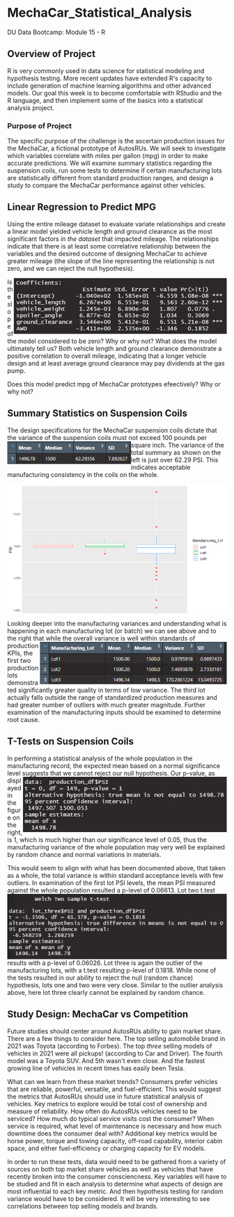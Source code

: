 # MechaCar_Statistical_Analysis
DU Data Bootcamp: Module 15 - R
## Overview of Project
R is very commonly used in data science for statistical modeling and hypothesis testing. More recent updates have extended R's capacity to include generation of machine learning algorithms and other advanced models. Our goal this week is to become comfortable with RStudio and the R language, and then implement some of the basics into a statistical analysis project.

### Purpose of Project
The specific purpose of the challenge is the ascertain production issues for the MechaCar, a fictional prototype of AutosRUs. We will seek to investigate which variables correlate with miles per gallon (mpg) in order to make accurate predictions. We will examine summary statistics regarding the suspension coils, run some tests to determine if certain manufacturing lots are statistically different from standard production ranges, and design a study to compare the MechaCar performance against other vehicles.

## Linear Regression to Predict MPG
<div>
  <p>Using the entire mileage dataset to evaluate variate relationships and create a linear model yielded vehicle length and ground clearance as the most significant factors <i>in the dataset</i> that impacted mileage. The relationships indicate that there is at least some correlative relationship between the variables and the desired outcome of designing MechaCar to achieve greater mileage (the slope of the line representing the relationship is not zero, and we can reject the null hypothesis).</p>
  <img src="https://github.com/cb19weber/MechaCar_Statistical_Analysis/blob/main/images/model_coefficients.png" align="right">
  <p>Is the slope of the model considered to be zero? Why or why not?
  What does the model ultimately tell us? Both vehicle length and ground clearance demonstrate a positive correlation to overall mileage, indicating that a longer vehicle design and at least average ground clearance may pay dividends at the gas pump.</p>
</div>
Does this model predict mpg of MechaCar prototypes efeectively? Why or why not?

## Summary Statistics on Suspension Coils
<div>
  <p>The design specifications for the MechaCar suspension coils dictate that the variance of the suspension coils must not exceed 100 pounds per square inch. <img src="https://github.com/cb19weber/MechaCar_Statistical_Analysis/blob/main/images/total_summary.png" align="left">The variance of the total summary as shown on the left is just over 62.29 PSI. This indicates acceptable manufacturing consistency in the coils on the whole.</p>
  <p><img src="https://github.com/cb19weber/MechaCar_Statistical_Analysis/blob/main/images/lot_box_plot.png" align="center"></p>
  <p>Looking deeper into the manufacturing variances and understanding what is happening in each manufacturing lot (or batch) we can see above and to the right that while the overall variance is well 
  <img src="https://github.com/cb19weber/MechaCar_Statistical_Analysis/blob/main/images/lot_summary.png" align="right"> within standards of production KPIs, the first two production lots demonstrated significantly greater quality in terms of low variance. The third lot actually falls outside the range of standardized production measures and had greater number of outliers with much greater magnitude. Further examination of the manufacturing inputs should be examined to determine root cause.</p>
</div>

## T-Tests on Suspension Coils
<div>
  <p>In performing a statistical analysis of the whole population in the manufacturing record, the expected mean based on a normal significance level suggests that we cannot reject our null hypothesis.
  <img src="https://github.com/cb19weber/MechaCar_Statistical_Analysis/blob/main/images/one_sample_t.png" align="right">
  Our p-value, as displayed in the figure on the right, is 1, which is much higher than our significance level of 0.05, thus the manufacturing variance of the whole population may very well be explained by random chance and normal variations in materials.</p>
  <p>This would seem to align with what has been documented above, that taken as a whole, the total variance is within standard acceptance levels with few outliers. In examination of the first lot PSI levels, the mean PSI measured against the whole population resulted a p-level of 0.06613. <img src="https://github.com/cb19weber/MechaCar_Statistical_Analysis/blob/main/images/two_sample_t.png" align="left">Lot two t.test results with a p-level of 0.06026. Lot three is again the outlier of the manufacturing lots, with a t.test resulting p-level of 0.1818. While none of the tests resulted in our ability to reject the null (random chance) hypothesis, lots one and two were very close. Similar to the outlier analysis above, here lot three clearly cannot be explained by random chance.</p>
</div>

## Study Design: MechaCar vs Competition
<div>
  <p>Future studies should center around AutosRUs ability to gain market share. There are a few things to consider here. The top selling automobile brand in 2021 was Toyota (according to Forbes). The top <i>three</i> selling models of vehicles in 2021 were all pickups! (according to Car and Driver). The fourth model was a Toyota SUV. And 5th wasn't even close. And the fastest growing line of vehicles in recent times has easily been Tesla.</p>
  <p>What can we learn from these market trends? Consumers prefer vehicles that are reliable, powerful, versatile, and fuel-efficient. This would suggest the metrics that AutosRUs should use in future statistical analysis of vehicles. Key metrics to explore would be total cost of ownership and measure of reliability. How often do AutosRUs vehicles need to be serviced? How much do typical service visits cost the consumer? When service is required, what level of maintenance is necessary and how much downtime does the consumer deal with? Additional key metrics would be horse power, torque and towing capacity, off-road capability, interior cabin space, and either fuel-efficiency or charging capacity for EV models.</p>
  <p>In order to run these tests, data would need to be gathered from a variety of sources on both top market share vehicles as well as vehicles that have recently broken into the consumer consciencness. Key variables will have to be studied and fit in each analysis to determine what aspects of design are most influential to each key metric. And then hypothesis testing for random variance would have to be considered. It will be very interesting to see correlations between top selling models and brands.</p>
</div>